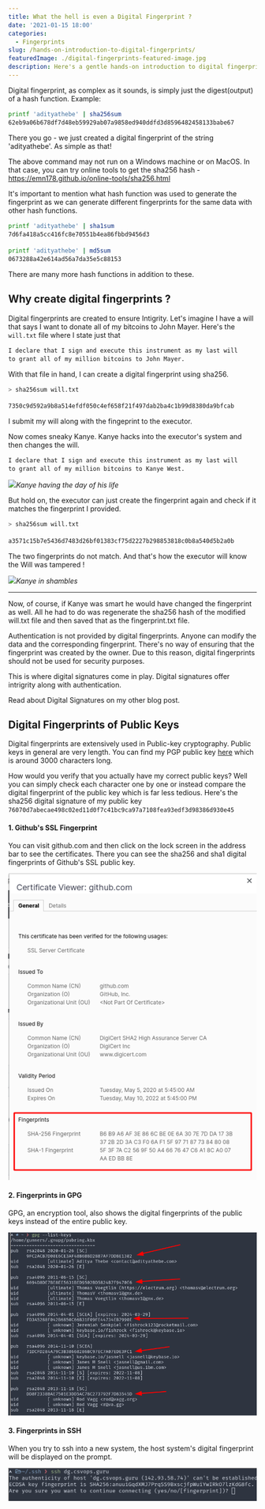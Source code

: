```yaml
---
title: What the hell is even a Digital Fingerprint ?
date: '2021-01-15 18:00'
categories:
  - Fingerprints
slug: /hands-on-introduction-to-digital-fingerprints/
featuredImage: ./digital-fingerprints-featured-image.jpg
description: Here's a gentle hands-on introduction to digital fingerprints.
---
```


Digital fingerprint, as complex as it sounds, is simply just the digest(output) of a hash function. Example:

```bash
printf 'adityathebe' | sha256sum
62eb9a06b678df7d48eb59929ab07a9858ed940ddfd3d8596482458133babe67
```

There you go - we just created a digital fingerprint of the string 'adityathebe'. As simple as that!

The above command may not run on a Windows machine or on MacOS. In that case, you can try online tools to get the sha256 hash - https://emn178.github.io/online-tools/sha256.html

It's important to mention what hash function was used to generate the fingerprint as we can generate different fingerprints for the same data with other hash functions.

```bash
printf 'adityathebe' | sha1sum
7d6fa418a5cc416fc8e70551b4ea86fbbd9456d3

printf 'adityathebe' | md5sum
0673288a42e614ad56a7da35e5c88153
```

There are many more hash functions in addition to these.

## Why create digital fingerprints ?

Digital fingerprints are created to ensure Intigrity. Let's imagine I have a will that says I want to donate all of my bitcoins to John Mayer. Here's the `will.txt` file where I state just that

```txt
I declare that I sign and execute this instrument as my last will
to grant all of my million bitcoins to John Mayer.
```

With that file in hand, I can create a digital fingerprint using sha256.

```bash
> sha256sum will.txt

7350c9d592a9b8a514efdf050c4ef658f21f497dab2ba4c1b99d8380da9bfcab
```

I submit my will along with the fingeprint to the executor.

Now comes sneaky Kanye. Kanye hacks into the executor's system and then changes the will.

```txt
I declare that I sign and execute this instrument as my last will
to grant all of my million bitcoins to Kanye West.
```

![](https://media.giphy.com/media/iKH3eRQQ1gUebMncdL/giphy.gif)_Kanye having the day of his life_

But hold on, the executor can just create the fingerprint again and check if it matches the fingerprint I provided.

```bash
> sha256sum will.txt

a3571c15b7e5436d7483d26bf01383cf75d2227b298853818c0b8a540d5b2a0b
```

The two fingerprints do not match. And that's how the executor will know the Will was tampered !

![](https://media.giphy.com/media/rJ0w60oeJ3Im4/giphy.gif)_Kanye in shambles_

---

Now, of course, if Kanye was smart he would have changed the fingerprint as well. All he had to do was regenerate the sha256 hash of the modified will.txt file and then saved that as the fingerprint.txt file.

Authentication is not provided by digital fingerprints. Anyone can modify the data and the corresponding fingerprint. There's no way of ensuring that the fingerprint was created by the owner. Due to this reason, digital fingerprints should not be used for security purposes.

This is where digital signatures come in play. Digital signatures offer intrigrity along with authentication.

Read about Digital Signatures on my other blog post.

## Digital Fingerprints of Public Keys

Digital fingerprints are extensively used in Public-key cryptography. Public keys in general are very length. You can find my PGP public key [here](https://www.adityathebe.com/public.pgp) which is around 3000 characters long.

How would you verify that you actually have my correct public keys? Well you can simply check each character one by one or instead compare the digital fingerprint of the public key which is far less tedious. Here's the sha256 digital signature of my public key `76070d7abecae498c02ed11d0f7c41bc9ca97a7108fea93edf3d98386d930e45`

#### 1. Github's SSL Fingerprint

You can visit github.com and then click on the lock screen in the address bar to see the certificates. There you can see the sha256 and sha1 digital fingerprints of Github's SSL public key.

![](./github-ssl-fingerprints.png)

#### 2. Fingerprints in GPG

GPG, an encryption tool, also shows the digital fingerprints of the public keys instead of the entire public key.

![](./gpg-list-keys.png)

#### 3. Fingerprints in SSH

When you try to ssh into a new system, the host system's digital fingerprint will be displayed on the prompt.

![](./ssh-fingerprint.png)
